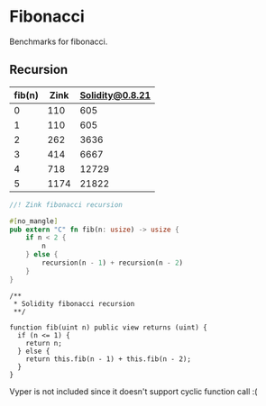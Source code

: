 # Fibonacci

Benchmarks for fibonacci.

## Recursion

| fib(n) | Zink | Solidity@0.8.21 |
| ------ | ---- | --------------- |
| 0      | 110  | 605             |
| 1      | 110  | 605             |
| 2      | 262  | 3636            |
| 3      | 414  | 6667            |
| 4      | 718  | 12729           |
| 5      | 1174 | 21822           |

```rust
//! Zink fibonacci recursion

#[no_mangle]
pub extern "C" fn fib(n: usize) -> usize {
    if n < 2 {
        n
    } else {
        recursion(n - 1) + recursion(n - 2)
    }
}
```

```sol
/**
 * Solidity fibonacci recursion
 **/

function fib(uint n) public view returns (uint) {
  if (n <= 1) {
    return n;
  } else {
    return this.fib(n - 1) + this.fib(n - 2);
  }
}
```

Vyper is not included since it doesn't support cyclic function call :(
